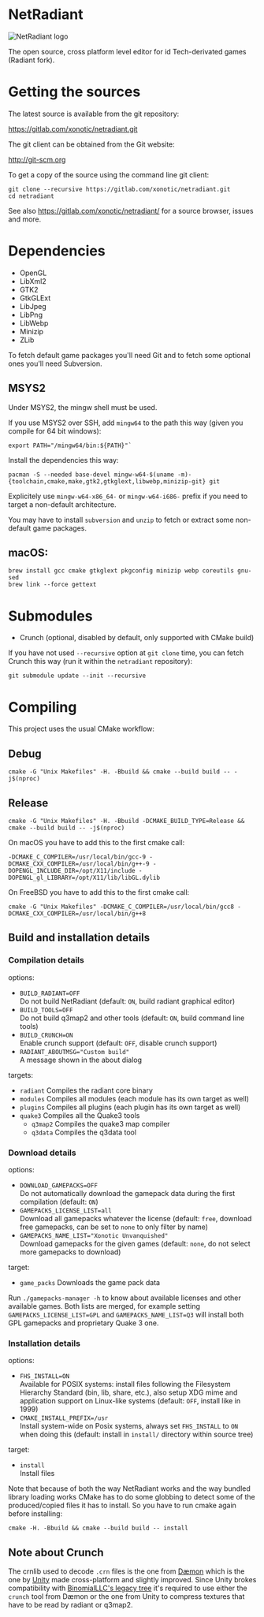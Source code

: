 NetRadiant
==========

![NetRadiant logo](setup/data/tools/bitmaps/splash.png)

The open source, cross platform level editor for id Tech-derivated games (Radiant fork).

# Getting the sources

The latest source is available from the git repository:

https://gitlab.com/xonotic/netradiant.git

The git client can be obtained from the Git website:

http://git-scm.org

To get a copy of the source using the command line git client:

```
git clone --recursive https://gitlab.com/xonotic/netradiant.git
cd netradiant
```

See also https://gitlab.com/xonotic/netradiant/ for a source browser, issues and more.

# Dependencies

* OpenGL
* LibXml2
* GTK2
* GtkGLExt
* LibJpeg
* LibPng
* LibWebp
* Minizip
* ZLib

To fetch default game packages you'll need Git and to fetch some optional ones you'll need Subversion.

## MSYS2

Under MSYS2, the mingw shell must be used.

If you use MSYS2 over SSH, add `mingw64` to the path this way (given you compile for 64 bit windows): 

```
export PATH="/mingw64/bin:${PATH}"`
```

Install the dependencies this way:


```
pacman -S --needed base-devel mingw-w64-$(uname -m)-{toolchain,cmake,make,gtk2,gtkglext,libwebp,minizip-git} git
```

Explicitely use `mingw-w64-x86_64-` or `mingw-w64-i686-` prefix if you need to target a non-default architecture.

You may have to install `subversion` and `unzip` to fetch or extract some non-default game packages.


## macOS:

```
brew install gcc cmake gtkglext pkgconfig minizip webp coreutils gnu-sed
brew link --force gettext
```

# Submodules

 * Crunch (optional, disabled by default, only supported with CMake build)

If you have not used `--recursive` option at `git clone` time, you can fetch Crunch this way (run it within the `netradiant` repository):


```
git submodule update --init --recursive
```

# Compiling

This project uses the usual CMake workflow:

## Debug

```
cmake -G "Unix Makefiles" -H. -Bbuild && cmake --build build -- -j$(nproc)
```

## Release

```
cmake -G "Unix Makefiles" -H. -Bbuild -DCMAKE_BUILD_TYPE=Release && cmake --build build -- -j$(nproc)
```

On macOS you have to add this to the first cmake call:

```
-DCMAKE_C_COMPILER=/usr/local/bin/gcc-9 -DCMAKE_CXX_COMPILER=/usr/local/bin/g++-9 -DOPENGL_INCLUDE_DIR=/opt/X11/include -DOPENGL_gl_LIBRARY=/opt/X11/lib/libGL.dylib
```

On FreeBSD you have to add this to the first cmake call:

```
cmake -G "Unix Makefiles" -DCMAKE_C_COMPILER=/usr/local/bin/gcc8 -DCMAKE_CXX_COMPILER=/usr/local/bin/g++8
```

## Build and installation details

### Compilation details

options:

* `BUILD_RADIANT=OFF`  
   Do not build NetRadiant (default: `ON`, build radiant graphical editor)
* `BUILD_TOOLS=OFF`  
   Do not build q3map2 and other tools (default: `ON`, build command line tools)
* `BUILD_CRUNCH=ON`  
   Enable crunch support (default: `OFF`, disable crunch support)
* `RADIANT_ABOUTMSG="Custom build"`  
   A message shown in the about dialog

targets:

* `radiant`    Compiles the radiant core binary
* `modules`    Compiles all modules (each module has its own target as well)
* `plugins`    Compiles all plugins (each plugin has its own target as well)
* `quake3`     Compiles all the Quake3 tools
  - `q3map2`   Compiles the quake3 map compiler
  - `q3data`   Compiles the q3data tool

### Download details

options:

* `DOWNLOAD_GAMEPACKS=OFF`  
   Do not automatically download the gamepack data during the first compilation (default: `ON`)
* `GAMEPACKS_LICENSE_LIST=all`  
   Download all gamepacks whatever the license (default: `free`, download free gamepacks, can be set to `none` to only filter by name)
* `GAMEPACKS_NAME_LIST="Xonotic Unvanquished"`  
   Download gamepacks for the given games (default: `none`, do not select more gamepacks to download)

target:

* `game_packs` Downloads the game pack data

Run `./gamepacks-manager -h` to know about available licenses and other available games. Both lists are merged, for example setting `GAMEPACKS_LICENSE_LIST=GPL` and `GAMEPACKS_NAME_LIST=Q3` will install both GPL gamepacks and proprietary Quake 3 one.

### Installation details

options:

* `FHS_INSTALL=ON`  
  Available for POSIX systems: install files following the Filesystem Hierarchy Standard (bin, lib, share, etc.), also setup XDG mime and application support on Linux-like systems (default: `OFF`, install like in 1999)
* `CMAKE_INSTALL_PREFIX=/usr`  
  Install system-wide on Posix systems, always set `FHS_INSTALL` to `ON` when doing this (default: install in `install/` directory within source tree)

target:

* `install`  
  Install files

Note that because of both the way NetRadiant works and the way bundled library loading works CMake has to do some globbing to detect some of the produced/copied files it has to install. So you have to run cmake again before installing:

```
cmake -H. -Bbuild && cmake --build build -- install
```

## Note about Crunch

The crnlib used to decode `.crn` files is the one from [Dæmon](http://github.com/DaemonEngine/Daemon) which is the one by [Unity](https://github.com/Unity-Technologies/crunch/tree/unity) made cross-platform and slightly improved. Since Unity brokes compatibility with [BinomialLLC's legacy tree](https://github.com/BinomialLLC/crunch) it's required to use either the `crunch` tool from Dæmon or the one from Unity to compress textures that have to be read by radiant or q3map2.
